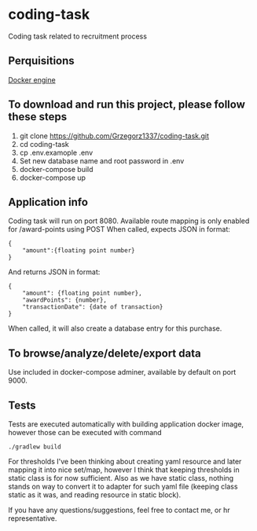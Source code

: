 # coding-task
Coding task related to recruitment process

## Perquisitions
[Docker engine](https://www.docker.com/products/docker-desktop/)

## To download and run this project, please follow these steps

1. git clone https://github.com/Grzegorz1337/coding-task.git
2. cd coding-task
3. cp .env.examople .env
4. Set new database name and root password in .env
5. docker-compose build
6. docker-compose up

## Application info

Coding task will run on port 8080. Available route mapping is only enabled for /award-points using POST
When called, expects JSON in format:

```
{
    "amount":{floating point number}
}
```

And returns JSON in format:
```
{
    "amount": {floating point number}, 
    "awardPoints": {number},
    "transactionDate": {date of transaction}
}
```

When called, it will also create a database entry for this purchase.

## To browse/analyze/delete/export data 

Use included in docker-compose adminer, available by default on port 9000.


## Tests

Tests are executed automatically with building application docker image, however those can be executed
with command
```
./gradlew build
```


For thresholds I've been thinking about creating yaml resource and later mapping it into
nice set/map, however I think that keeping thresholds in static class is for now sufficient.
Also as we have static class, nothing stands on way to convert it to adapter for such yaml
file (keeping class static as it was, and reading resource in static block).

If you have any questions/suggestions, feel free to contact me, or hr representative.